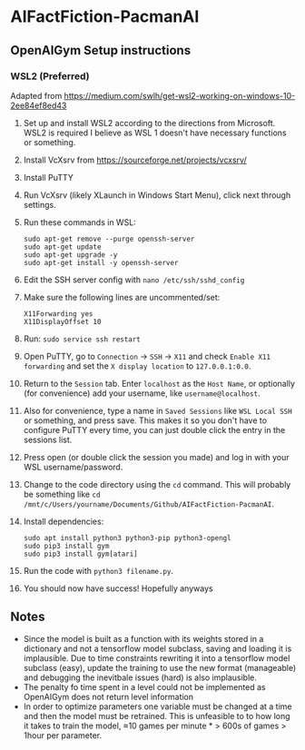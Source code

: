 # AIFactFiction-PacmanAI

## OpenAIGym Setup instructions

### WSL2 (Preferred)

Adapted from https://medium.com/swlh/get-wsl2-working-on-windows-10-2ee84ef8ed43

1. Set up and install WSL2 according to the directions from Microsoft. WSL2 is required I believe as WSL 1 doesn't have necessary functions or something.

2. Install VcXsrv from https://sourceforge.net/projects/vcxsrv/

3. Install PuTTY

4. Run VcXsrv (likely XLaunch in Windows Start Menu), click next through settings. 

5. Run these commands in WSL: 
    ```
    sudo apt-get remove --purge openssh-server
    sudo apt-get update
    sudo apt-get upgrade -y
    sudo apt-get install -y openssh-server
    ```

6. Edit the SSH server config with `nano /etc/ssh/sshd_config`

7. Make sure the following lines are uncommented/set:
    ```
    X11Forwarding yes
    X11DisplayOffset 10
    ```

8. Run: `sudo service ssh restart`

9. Open PuTTY, go to `Connection` -> `SSH` -> `X11` and check `Enable X11 forwarding` and set the `X display location` to `127.0.0.1:0.0`.

10. Return to the `Session` tab. Enter `localhost` as the `Host Name`, or optionally (for convenience) add your username, like `username@localhost`.

11. Also for convenience, type a name in `Saved Sessions` like `WSL Local SSH` or something, and press save. This makes it so you don't have to configure PuTTY every time, you can just double click the entry in the sessions list. 

12. Press open (or double click the session you made) and log in with your WSL username/password.

13. Change to the code directory using the `cd` command. This will probably be something like `cd /mnt/c/Users/yourname/Documents/Github/AIFactFiction-PacmanAI`. 

14. Install dependencies:
    ```
    sudo apt install python3 python3-pip python3-opengl
    sudo pip3 install gym
    sudo pip3 install gym[atari]
    ```

15. Run the code with `python3 filename.py`.

16. You should now have success! Hopefully anyways

## Notes
* Since the model is built as a function with its weights stored in a dictionary and not a tensorflow model subclass, saving and loading it is implausible. Due to time constraints rewriting it into a tensorflow model subclass (easy), update the training to use the new format (manageable) and debugging the inevitbale issues (hard) is also implausible.
* The penalty fo time spent in a level could not be implemented as OpenAIGym does not return level information
* In order to optimize parameters one variable must be changed at a time and then the model must be retrained. This is unfeasible to to how long it takes to train the model, ≈10 games per minute * > 600s of games > 1hour per parameter.
